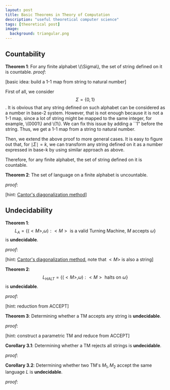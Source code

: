 ```yaml
---
layout: post
title: Basic Theorems in Theory of Computation
description: "useful theoretical computer science"
tags: [theoretical post]
image:
  background: triangular.png
---
```


## Countability

**Theorem 1**: For any finite alphabet \\(\Sigma\\), the set of string defined on it is countable.
_proof_:   

[basic idea: build a 1-1 map from string to natural number]

First of all, we consider $$\Sigma=\{0,1\}$$. It is obvious that any string defined on such alphabet can be considered as a number in base-2 system. However, that is not enough because it is not a 1-1 map, since a lot of string might be mapped to the same integer, for example, \\(0001\\) and \\(1\\). We can fix this issue by adding a ``1" before the string. Thus, we get a 1-1 map from a string to natural number. 

Then, we extend the above proof to more general cases. It is easy to figure out that, for $\mid\Sigma\mid = k$, we can transform any string defined on it as a number expressed in base-k by using similar approach as above.

Therefore, for any finite alphabet, the set of string defined on it is countable.

**Theorem 2**: The set of language on a finite alphabet is uncountable.

_proof_: 

[hint: [Cantor's diagonalization method](https://en.wikipedia.org/wiki/Cantor%27s_diagonal_argument)]

## Undecidability

**Theorem 1**: $$L_A=\{(<M>,\omega):<M> \mbox{ is a valid Turning Machine, } M \mbox{ accepts } \omega\}$$ is **undecidable**.

_proof_:

[hint: [Cantor's diagonalization method](https://en.wikipedia.org/wiki/Cantor%27s_diagonal_argument), note that $<M>$ is also a string]

**Theorem 2**: $$L_{HALT} = \{(<M>,\omega): <M> \mbox{ halts on } \omega\}$$ is **undecidable**.

_proof_:

[hint: reduction from ACCEPT]

**Theorem 3**: Determining whether a TM accepts any string is **undecidable**.

_proof_:

[hint: construct a parametric TM and reduce from ACCEPT]

**Corollary 3.1**: Determining whether a TM rejects all strings is **undecidable**.

_proof_:








**Corollary 3.2**: Determining whether two TM's $M_1, M_2$ accept the same language $L$ is **undecidable**.

_proof_:





  


